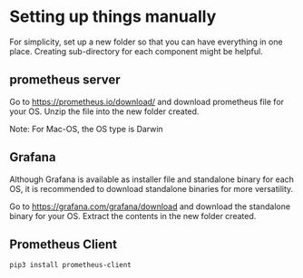 # Setting up things manually

For simplicity, set up a new folder so that you can have everything in one place. Creating sub-directory for each component might be helpful.

## prometheus server

Go to https://prometheus.io/download/ and download prometheus file for your OS.
Unzip the file into the new folder created.

Note: For Mac-OS, the OS type is Darwin

## Grafana
Although Grafana is available as installer file and standalone binary for each OS, it is recommended to download standalone binaries for more versatility.

Go to https://grafana.com/grafana/download and download the standalone binary for your OS. Extract the contents in the new folder created.


## Prometheus Client
```shell
pip3 install prometheus-client
```

